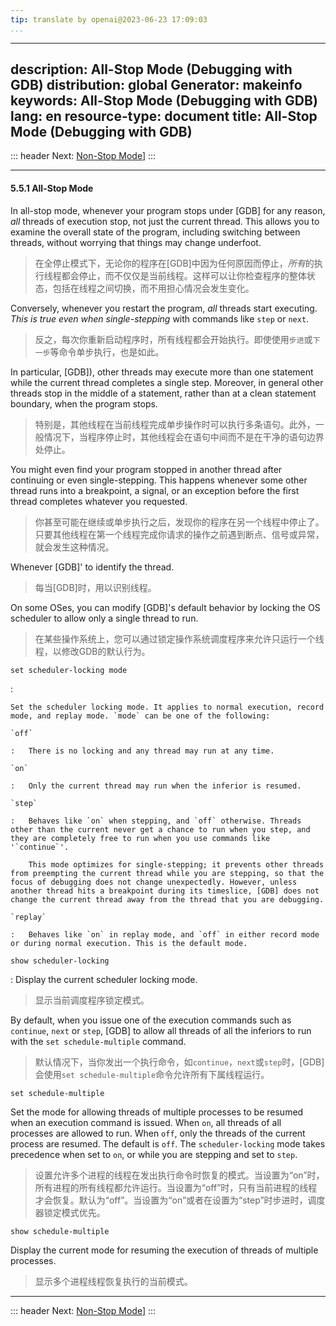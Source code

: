 ```yaml
---
tip: translate by openai@2023-06-23 17:09:03
...
```

---
description: All-Stop Mode (Debugging with GDB)
distribution: global
Generator: makeinfo
keywords: All-Stop Mode (Debugging with GDB)
lang: en
resource-type: document
title: All-Stop Mode (Debugging with GDB)
---
::: header
Next: [Non-Stop Mode](Non_002dStop-Mode.html#Non_002dStop-Mode)]
:::

---

#### 5.5.1 All-Stop Mode


In all-stop mode, whenever your program stops under [GDB] for any reason, *all* threads of execution stop, not just the current thread. This allows you to examine the overall state of the program, including switching between threads, without worrying that things may change underfoot.

> 在全停止模式下，无论你的程序在[GDB]中因为任何原因而停止，*所有*的执行线程都会停止，而不仅仅是当前线程。这样可以让你检查程序的整体状态，包括在线程之间切换，而不用担心情况会发生变化。


Conversely, whenever you restart the program, *all* threads start executing. *This is true even when single-stepping* with commands like `step` or `next`.

> 反之，每次你重新启动程序时，所有线程都会开始执行。即使使用`步进`或`下一步`等命令单步执行，也是如此。


In particular, [GDB]), other threads may execute more than one statement while the current thread completes a single step. Moreover, in general other threads stop in the middle of a statement, rather than at a clean statement boundary, when the program stops.

> 特别是，其他线程在当前线程完成单步操作时可以执行多条语句。此外，一般情况下，当程序停止时，其他线程会在语句中间而不是在干净的语句边界处停止。


You might even find your program stopped in another thread after continuing or even single-stepping. This happens whenever some other thread runs into a breakpoint, a signal, or an exception before the first thread completes whatever you requested.

> 你甚至可能在继续或单步执行之后，发现你的程序在另一个线程中停止了。只要其他线程在第一个线程完成你请求的操作之前遇到断点、信号或异常，就会发生这种情况。


Whenever [GDB]' to identify the thread.

> 每当[GDB]时，用以识别线程。


On some OSes, you can modify [GDB]'s default behavior by locking the OS scheduler to allow only a single thread to run.

> 在某些操作系统上，您可以通过锁定操作系统调度程序来允许只运行一个线程，以修改GDB的默认行为。

`set scheduler-locking mode`

:

```
Set the scheduler locking mode. It applies to normal execution, record mode, and replay mode. `mode` can be one of the following:

`off`

:   There is no locking and any thread may run at any time.

`on`

:   Only the current thread may run when the inferior is resumed.

`step`

:   Behaves like `on` when stepping, and `off` otherwise. Threads other than the current never get a chance to run when you step, and they are completely free to run when you use commands like '`continue`'.

    This mode optimizes for single-stepping; it prevents other threads from preempting the current thread while you are stepping, so that the focus of debugging does not change unexpectedly. However, unless another thread hits a breakpoint during its timeslice, [GDB] does not change the current thread away from the thread that you are debugging.

`replay`

:   Behaves like `on` in replay mode, and `off` in either record mode or during normal execution. This is the default mode.
```

`show scheduler-locking`


:   Display the current scheduler locking mode.

> 显示当前调度程序锁定模式。


By default, when you issue one of the execution commands such as `continue`, `next` or `step`, [GDB] to allow all threads of all the inferiors to run with the `set schedule-multiple` command.

> 默认情况下，当你发出一个执行命令，如`continue`，`next`或`step`时，[GDB]会使用`set schedule-multiple`命令允许所有下属线程运行。

`set schedule-multiple`


Set the mode for allowing threads of multiple processes to be resumed when an execution command is issued. When `on`, all threads of all processes are allowed to run. When `off`, only the threads of the current process are resumed. The default is `off`. The `scheduler-locking` mode takes precedence when set to `on`, or while you are stepping and set to `step`.

> 设置允许多个进程的线程在发出执行命令时恢复的模式。当设置为“on”时，所有进程的所有线程都允许运行。当设置为“off”时，只有当前进程的线程才会恢复。默认为“off”。当设置为“on”或者在设置为“step”时步进时，调度器锁定模式优先。

`show schedule-multiple`


Display the current mode for resuming the execution of threads of multiple processes.

> 显示多个进程线程恢复执行的当前模式。

---

::: header
Next: [Non-Stop Mode](Non_002dStop-Mode.html#Non_002dStop-Mode)]
:::
